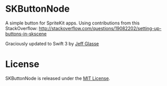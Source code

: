 # SKButtonNode
A simple button for SpriteKit apps. Using contributions from this StackOverflow: http://stackoverflow.com/questions/19082202/setting-up-buttons-in-skscene

Graciously updated to Swift 3 by [Jeff Glasse](https://github.com/jglasse)
 
# License
SKButtonNode is released under the [MIT License](https://github.com/morganwesemann/SKButtonNode/blob/master/LICENSE.md).
